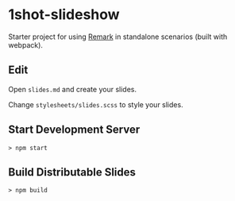 # 1shot-slideshow

Starter project for using [Remark](https://github.com/gnab/remark) in standalone scenarios (built with webpack).

## Edit

Open `slides.md` and create your slides.

Change `stylesheets/slides.scss` to style your slides.

## Start Development Server

```shell
> npm start
```

## Build Distributable Slides

```shell
> npm build
```